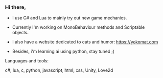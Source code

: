 ### Hi there,


- I use C# and Lua to mainly try out new game mechanics.

- Currently I'm working on MonoBehaviour methods and Scriptable objects.

- I also have a website dedicated to cats and humor:
https://yokomat.com

- Besides, i'm learning ai using python, stay tuned ;)

Languages and tools:

c#, lua, c, python, javascript, html, css,
Unity, Love2d


